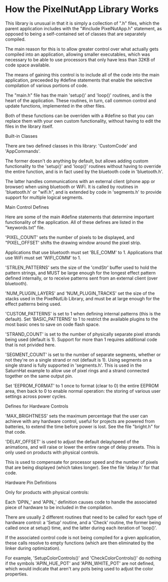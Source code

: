 How the PixelNutApp Library Works
===============================================================

This library is unusual in that it is simply a collection of ".h" files, which the parent application includes with the "#include PixelNutApp.h" statement, as opposed to being a self-contained set of classes that are separately compiled.

The main reason for this is to allow greater control over what actually gets compiled into an application, allowing smaller executables, which was necessary to be able to use processors that only have less than 32KB of code space available.

The means of gaining this control is to include all of the code into the main application, preceeded by #define statements that enable the selective compilation of various portions of code.

The "main.h" file has the main 'setup()' and 'loop()' routines, and is the heart of the application. These routines, in turn, call common control and update functions, implemented in the other files.

Both of these functions can be overriden with a #define so that you can replace them with your own custom functionality, without having to edit the files in the library itself.


Built-in Classes

There are two defined classes in this library: 'CustomCode' and 'AppCommands'.

The former doesn't do anything by default, but allows adding custom functionality to the 'setup()' and 'loop()' routines without having to override the entire function, and is in fact used by the bluetooth code in 'bluetooth.h'.

The latter handles communications with an external client (phone app or browser) when using bluetooth or WiFi. It is called by routines in 'bluetooth.h' or "wifi.h", and is extended by code in 'segments.h' to provide support for multiple logical segments.


Main Control Defines

Here are some of the main #define statements that determine important functionality of the application. All of these defines are listed in the "keywords.txt" file.

'PIXEL_COUNT' sets the number of pixels to be displayed, and "PIXEL_OFFSET' shifts the drawing window around the pixel strip.

Applications that use bluetooth must set 'BLE_COMM' to 1. Applications that use WiFi must set 'WIFI_COMM' to 1.

'STRLEN_PATTERNS' sets the size of the 'cmdStr' buffer used to hold the pattern strings, and MUST be large enough for the longest effect pattern defined internally, or to receive patterns sent from an external client (over bluetooth).

'NUM_PLUGIN_LAYERS' and 'NUM_PLUGIN_TRACKS' set the size of the stacks used in the PixelNutLib Library, and must be at large enough for the effect patterns being used.

'CUSTOM_PATTERNS' is set to 1 when defining internal patterns (this is the default). Set 'BASIC_PATTERNS' to 1 to restrict the available plugins to the most basic ones to save on code flash space.

'STRAND_COUNT' is set to the number of physically separate pixel strands being used (default is 1). Support for more than 1 requires additional code that is not privided here.

'SEGMENT_COUNT' is set to the number of separate segments, whether or not they're on a single strand or not (default is 1). Using segments on a single strand is fully supported in 'segments.h'. This is used in the SaturnHat example to allow use of pixel rings and a strand connected together on the same output pin.

Set 'EEPROM_FORMAT' to 1 once to format (clear to 0) the entire EEPROM area, then back to 0 to enable normal operation: the storing of various user settings across power cycles.


Defines for Hardware Controls

'MAX_BRIGHTNESS' sets the maximum percentage that the user can achieve with any hardware control, useful for projects are powered from batteries, to extend the time before power is lost. See the file "bright.h" for that code.

'DELAY_OFFSET' is used to adjust the default delay/speed of the animations, and will raise or lower the entire range of delay presets. This is only used on products with physical controls.

This is used to compensate for processor speed and the number of pixels that are being displayed (which takes longer). See the file 'delay.h' for that code.


Hardware Pin Definitions

Only for products with physical controls:

Each 'DPIN_' and 'APIN_' definition causes code to handle the associated piece of hardware to be included in the compilation.

There are usually 2 different routines that need to be called for each type of hardware control: a 'Setup' routine, and a 'Check' routine, the former being called once at setup() time, and the latter during each iteration of 'loop()'.

If the associated control code is not being compiled for a given application, these calls resolve to empty functions (which are then eliminated by the linker during optimization).

For example, 'SetupColorControls()' and 'CheckColorControls()' do nothing if the symbols 'APIN_HUE_POT' and 'APIN_WHITE_POT' are not defined, which would indicate that aren't any pots being used to adjust the color properties.
